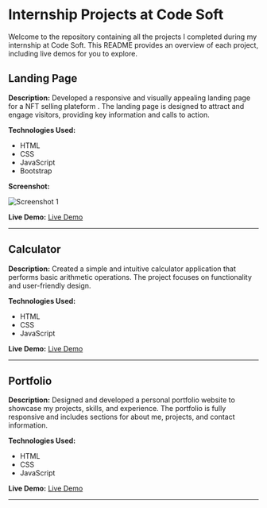 


# Internship Projects at Code Soft

Welcome to the repository containing all the projects I completed during my internship at Code Soft. This README provides an overview of each project, including live demos for you to explore.

## Landing Page

**Description:**
Developed a responsive and visually appealing landing page for a NFT selling plateform . The landing page is designed to attract and engage visitors, providing key information and calls to action.

**Technologies Used:**
- HTML
- CSS
- JavaScript
- Bootstrap

  
**Screenshot:**

![Screenshot 1](https://github.com/thsurajsinghrajput/CodSoft/landing_page/snapshot/s1.png)


**Live Demo:**
[Live Demo](https://thsurajsinghrajput.github.io/CodSoft/landing_page/)


---

## Calculator

**Description:**
Created a simple and intuitive calculator application that performs basic arithmetic operations. The project focuses on functionality and user-friendly design.

**Technologies Used:**
- HTML
- CSS
- JavaScript

**Live Demo:**
[Live Demo](https://thsurajsinghrajput.github.io/CodSoft/calculator/)

---

## Portfolio

**Description:**
Designed and developed a personal portfolio website to showcase my projects, skills, and experience. The portfolio is fully responsive and includes sections for about me, projects, and contact information.

**Technologies Used:**
- HTML
- CSS
- JavaScript

**Live Demo:**
[Live Demo](https://thsurajsinghrajput.github.io/CodSoft/portfolio/)

---


